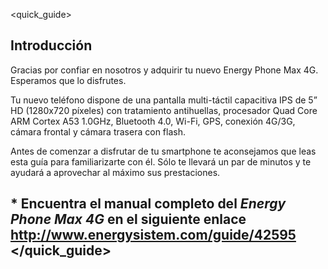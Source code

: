 <quick_guide>
## Introducción

Gracias por confiar en nosotros y adquirir tu nuevo Energy Phone Max 4G. Esperamos que lo disfrutes.

Tu nuevo teléfono dispone de una pantalla multi-táctil capacitiva IPS de 5” HD (1280x720 píxeles) con tratamiento antihuellas, procesador Quad Core ARM Cortex A53 1.0GHz, Bluetooth 4.0, Wi-Fi, GPS, conexión 4G/3G, cámara frontal y cámara trasera con flash.

Antes de comenzar a disfrutar de tu smartphone te aconsejamos que leas esta guía para familiarizarte con él. Sólo te llevará un par de minutos y te ayudará a aprovechar al máximo sus prestaciones.

## <unique> * Encuentra el manual completo del *Energy Phone Max 4G* en el siguiente enlace  http://www.energysistem.com/guide/42595 </unique> </quick_guide>
